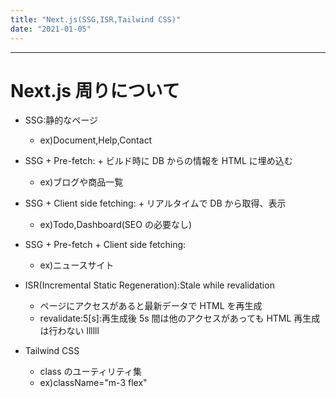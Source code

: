 ```yaml
---
title: "Next.js(SSG,ISR,Tailwind CSS)"
date: "2021-01-05"
---
```


---

# Next.js 周りについて

- SSG:静的なページ
  - ex)Document,Help,Contact
- SSG + Pre-fetch: + ビルド時に DB からの情報を HTML に埋め込む
  - ex)ブログや商品一覧
- SSG + Client side fetching: + リアルタイムで DB から取得、表示
  - ex)Todo,Dashboard(SEO の必要なし)
- SSG + Pre-fetch + Client side fetching:

  - ex)ニュースサイト

- ISR(Incremental Static Regeneration):Stale while revalidation

  - ページにアクセスがあると最新データで HTML を再生成
  - revalidate:5[s]:再生成後 5s 間は他のアクセスがあっても HTML 再生成は行わない llllll

- Tailwind CSS
  - class のユーティリティ集
  - ex)className="m-3 flex"

